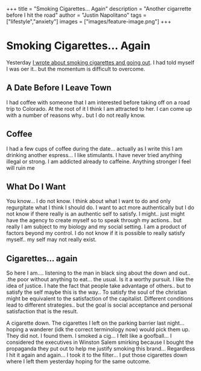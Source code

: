 +++
title =  "Smoking Cigarettes... Again"
description = "Another cigarrette before I hit the road"
author = "Justin Napolitano"
tags = ["lifestyle","anxiety"]
images = ["images/feature-image.png"]
+++


# Smoking Cigarettes... Again

Yesterday [I wrote about smoking cigarettes and going out](https://jnapolitano.com/en/posts/cigarettes/). I had told myself I was oer it.. but the momentum is difficult to overcome.  

## A Date Before I Leave Town

I had coffee with someone that I am interested before taking off on a road trip to Colorado.  At the root of it I think I am attracted to her. I can come up with a number of reasons why.. but I do not really know.  

## Coffee

I had a few cups of coffee during the date... actually as I write this I am drinking another espress...  I like stimulants. I have never tried anything illegal or strong. I am addicted already to caffeine. Anything stronger I feel will ruin me

## What Do I Want

You know... I do not know.  I think about what I want to do and only regurgitate what I think I should do. I want to act more authentically but I do not know if there really is an authentic self to satisfy. I might.. just might have the agency to create myself so to speak through my actions.. but really I am subject to my biology and my social setting. I am a product of factors beyond my control. I do not know if it is possible to really satisfy myself.. my self may not really exist. 

## Cigarettes... again

So here I am.... listening to the man in black sing about the down and out.. .the poor without anything to eat... the usual. Is it a worthy pursuit. I like the idea of justice. I hate the fact that people take advantage of others.. but to satisfy the self maybe this is the way.. To satisfy the soul of the christian might be equivalent to the satisfaction of the capitalist. Different conditions lead to different strategies.. but the goal is social acceptance and personal satisfaction that is the result.  

A cigarette down. The cigarettes I left on the parking barrier last night... hoping a wanderer (idk the correct terminology now) would pick them up. They did not. I found them. I smoked a cig... I felt like a goofball... I considered the executives in Winston Salem smirking because I bought the propaganda they put out to help me justify smoking this brand... Regardless I hit it again and again... I took it to the filter... I put those cigarettes down where I left them yesterday hoping for the same outcome.
